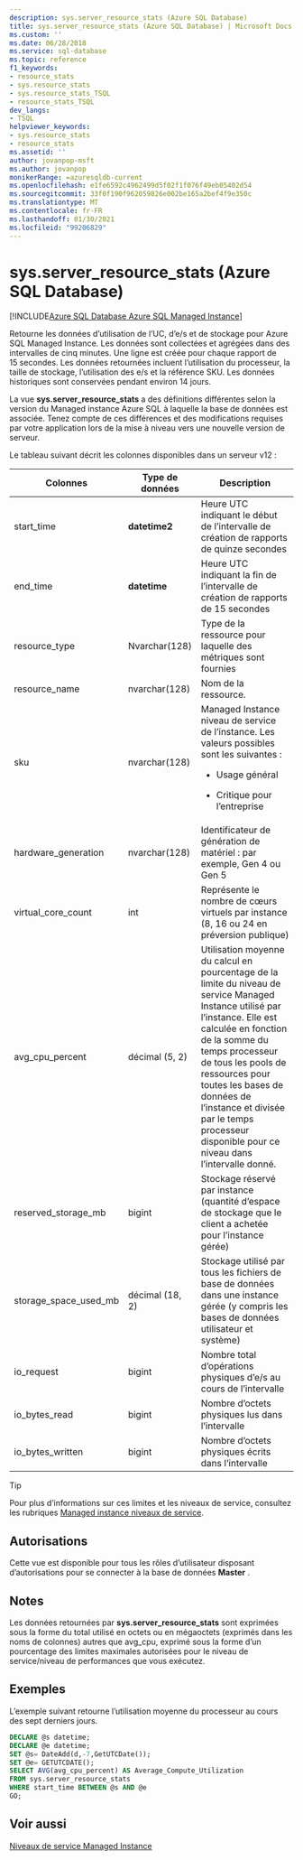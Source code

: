 ```yaml
---
description: sys.server_resource_stats (Azure SQL Database)
title: sys.server_resource_stats (Azure SQL Database) | Microsoft Docs
ms.custom: ''
ms.date: 06/28/2018
ms.service: sql-database
ms.topic: reference
f1_keywords:
- resource_stats
- sys.resource_stats
- sys.resource_stats_TSQL
- resource_stats_TSQL
dev_langs:
- TSQL
helpviewer_keywords:
- sys.resource_stats
- resource_stats
ms.assetid: ''
author: jovanpop-msft
ms.author: jovanpop
monikerRange: =azuresqldb-current
ms.openlocfilehash: e1fe6592c4962499d5f02f1f076f49eb05402d54
ms.sourcegitcommit: 33f0f190f962059826e002be165a2bef4f9e350c
ms.translationtype: MT
ms.contentlocale: fr-FR
ms.lasthandoff: 01/30/2021
ms.locfileid: "99206829"
---
```

# <a name="sysserver_resource_stats-azure-sql-database"></a>sys.server_resource_stats (Azure SQL Database)
[!INCLUDE[Azure SQL Database Azure SQL Managed Instance](../../includes/applies-to-version/asdb-asdbmi.md)]

Retourne les données d’utilisation de l’UC, d’e/s et de stockage pour Azure SQL Managed Instance. Les données sont collectées et agrégées dans des intervalles de cinq minutes. Une ligne est créée pour chaque rapport de 15 secondes. Les données retournées incluent l’utilisation du processeur, la taille de stockage, l’utilisation des e/s et la référence SKU. Les données historiques sont conservées pendant environ 14 jours.

La vue **sys.server_resource_stats** a des définitions différentes selon la version du Managed instance Azure SQL à laquelle la base de données est associée. Tenez compte de ces différences et des modifications requises par votre application lors de la mise à niveau vers une nouvelle version de serveur.
 
  
 Le tableau suivant décrit les colonnes disponibles dans un serveur v12 :  
  
|Colonnes|Type de données|Description|  
|----------------------------|---------------|-----------------|  
|start_time|**datetime2**|Heure UTC indiquant le début de l’intervalle de création de rapports de quinze secondes|  
|end_time|**datetime**|Heure UTC indiquant la fin de l’intervalle de création de rapports de 15 secondes|
|resource_type|Nvarchar(128)|Type de la ressource pour laquelle des métriques sont fournies|
|resource_name|nvarchar(128)|Nom de la ressource.|
|sku|nvarchar(128)|Managed Instance niveau de service de l’instance. Les valeurs possibles sont les suivantes : <br><ul><li>Usage général</li></ul><ul><li>Critique pour l’entreprise</li></ul>|
|hardware_generation|nvarchar(128)|Identificateur de génération de matériel : par exemple, Gen 4 ou Gen 5|
|virtual_core_count|int|Représente le nombre de cœurs virtuels par instance (8, 16 ou 24 en préversion publique)|
|avg_cpu_percent|décimal (5, 2)|Utilisation moyenne du calcul en pourcentage de la limite du niveau de service Managed Instance utilisé par l’instance. Elle est calculée en fonction de la somme du temps processeur de tous les pools de ressources pour toutes les bases de données de l’instance et divisée par le temps processeur disponible pour ce niveau dans l’intervalle donné.|
|reserved_storage_mb|bigint|Stockage réservé par instance (quantité d’espace de stockage que le client a achetée pour l’instance gérée)|
|storage_space_used_mb|décimal (18, 2)|Stockage utilisé par tous les fichiers de base de données dans une instance gérée (y compris les bases de données utilisateur et système)|
|io_request|bigint|Nombre total d’opérations physiques d’e/s au cours de l’intervalle|
|io_bytes_read|bigint|Nombre d’octets physiques lus dans l’intervalle|
|io_bytes_written|bigint|Nombre d’octets physiques écrits dans l’intervalle|

 
> [!TIP]  
>  Pour plus d’informations sur ces limites et les niveaux de service, consultez les rubriques [Managed instance niveaux de service](/azure/sql-database/sql-database-managed-instance#managed-instance-service-tiers).  
    
## <a name="permissions"></a>Autorisations  
 Cette vue est disponible pour tous les rôles d’utilisateur disposant d’autorisations pour se connecter à la base de données **Master** .  
  
## <a name="remarks"></a>Notes  
 Les données retournées par **sys.server_resource_stats** sont exprimées sous la forme du total utilisé en octets ou en mégaoctets (exprimés dans les noms de colonnes) autres que avg_cpu, exprimé sous la forme d’un pourcentage des limites maximales autorisées pour le niveau de service/niveau de performances que vous exécutez.  
 
## <a name="examples"></a>Exemples  
L’exemple suivant retourne l’utilisation moyenne du processeur au cours des sept derniers jours.  
  
```sql  
DECLARE @s datetime;  
DECLARE @e datetime;  
SET @s= DateAdd(d,-7,GetUTCDate());  
SET @e= GETUTCDATE();  
SELECT AVG(avg_cpu_percent) AS Average_Compute_Utilization   
FROM sys.server_resource_stats   
WHERE start_time BETWEEN @s AND @e  
GO;
```  
    
## <a name="see-also"></a>Voir aussi  
 [Niveaux de service Managed Instance](/azure/sql-database/sql-database-managed-instance#managed-instance-service-tiers)
